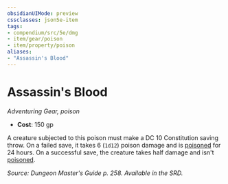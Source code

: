 ```yaml
---
obsidianUIMode: preview
cssclasses: json5e-item
tags:
- compendium/src/5e/dmg
- item/gear/poison
- item/property/poison
aliases: 
- "Assassin's Blood"
---
```

# Assassin's Blood
*Adventuring Gear, poison*  

- **Cost**: 150 gp

A creature subjected to this poison must make a DC 10 Constitution saving throw. On a failed save, it takes 6 (`1d12`) poison damage and is [poisoned](conditions.md#poisoned) for 24 hours. On a successful save, the creature takes half damage and isn't [poisoned](conditions.md#poisoned).

*Source: Dungeon Master's Guide p. 258. Available in the SRD.*